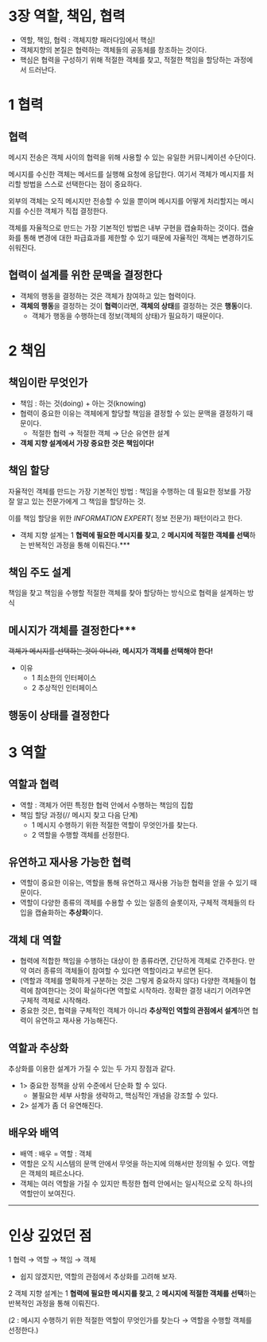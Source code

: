 # 3장 역할, 책임, 협력

- 역할, 책임, 협력 : 객체지향 패러다임에서 핵심!
- 객체지향의 본질은 협력하는 객체들의 공동체를 창조하는 것이다.
- 핵심은 협력을 구성하기 위해 적절한 객체를 찾고, 적절한 책임을 할당하는 과정에서 드러난다.

# 1 협력

## 협력

메시지 전송은 객체 사이의 협력을 위해 사용할 수 있는 유일한 커뮤니케이션 수단이다.

메시지를 수신한 객체는 메서드를 실행해 요청에 응답한다. 여기서 객체가 메시지를 처리할 방법을 스스로 선택한다는 점이 중요하다.

외부의 객체는 오직 메시지만 전송할 수 있을 뿐이며 메시지를 어떻게 처리할지는 메시지를 수신한 객체가 직접 결정한다.

객체를 자율적으로 만드는 가장 기본적인 방법은 내부 구현을 캡슐화하는 것이다. 캡슐화를 통해 변경에 대한 파급효과를 제한할 수 있기 때문에 자율적인 객체는 변경하기도 쉬워진다.

## 협력이 설계를 위한 문맥을 결정한다

- 객체의 행동을 결정하는 것은 객체가 참여하고 있는 협력이다.
- **객체의 행동**을 결정하는 것이 **협력**이라면, **객체의 상태**를 결정하는 것은 **행동**이다.
    - 객체가 행동을 수행하는데 정보(객체의 상태)가 필요하기 때문이다.

# 2 책임

## 책임이란 무엇인가

- 책임 : 하는 것(doing) + 아는 것(knowing)
- 협력이 중요한 이유는 객체에게 할당할 책임을 결정할 수 있는 문맥을 결정하기 때문이다.
    - 적절한 협력 → 적절한 객체 → 단순 유연한 설계
- **객체 지향 설계에서 가장 중요한 것은 책임이다!**

## 책임 할당

자율적인 객체를 만드는 가장 기본적인 방법 : 책임을 수행하는 데 필요한 정보를 가장 잘 알고 있는 전문가에게 그 책임을 할당하는 것.

이를 책임 할당을 위한 *INFORMATION EXPERT*( 정보 전문가) 패턴이라고 한다.

- 객체 지향 설계는 1 **협력에 필요한 메시지를 찾고**, 2 **메시지에 적절한 객체를 선택**하는 반복적인 과정을 통해 이뤄진다.***

## 책임 주도 설계

책임을 찾고 책임을 수행할 적절한 객체를 찾아 할당하는 방식으로 협력을 설계하는 방식

## 메시지가 객체를 결정한다***

~~객체가 메시지를 선택하는 것이 아니라~~, **메시지가 객체를 선택해야 한다!**

- 이유
    - 1 최소한의 인터페이스
    - 2 추상적인 인터페이스

## 행동이 상태를 결정한다

# 3 역할

## 역할과 협력

- 역할 : 객체가 어떤 특정한 협력 안에서 수행하는 책임의 집합
- 책임 할당 과정(// 메시지 찾고 다음 단계)
    - 1 메시지 수행하기 위한 적절한 역할이 무엇인가를 찾는다.
    - 2 역할을 수행할 객체를 선정한다.

## 유연하고 재사용 가능한 협력

- 역할이 중요한 이유는, 역할을 통해 유연하고 재사용 가능한 협력을 얻을 수 있기 때문이다.
- 역할이 다양한 종류의 객체를 수용할 수 있는 일종의 슬롯이자, 구체적 객체들의 타입을 캡슐화하는 **추상화**이다.

## 객체 대 역할

- 협력에 적합한 책임을 수행하는 대상이 한 종류라면, 간단하게 객체로 간주한다. 만약 여러 종류의 객체들이 참여할 수 있다면 역할이라고 부르면 된다.
- (역할과 객체를 명확하게 구분하는 것은 그렇게 중요하지 않다) 다양한 객체들이 협력에 참여한다는 것이 확실하다면 역할로 시작하라. 정확한 결정 내리기 어려우면 구체적 객체로 시작해라.
- 중요한 것은, 협력을 구체적인 객체가 아니라 **추상적인 역할의 관점에서 설계**하면 협력이 유연하고 재사용 가능해진다.

## 역할과 추상화

추상화를 이용한 설계가 가질 수 있는 두 가지 장점과 같다.

- 1> 중요한 정책을 상위 수준에서 단순화 할 수 있다.
    - 불필요한 세부 사항을 생략하고, 핵심적인 개념을 강조할 수 있다.
- 2> 설계가 좀 더 유연해진다.

## 배우와 배역

- 배역 : 배우 = 역할 : 객체
- 역할은 오직 시스템의 문맥 안에서 무엇을 하는지에 의해서만 정의될 수 있다. 역할은 객체의 페르소나다.
- 객체는 여러 역할을 가질 수 있지만 특정한 협력 안에서는 일시적으로 오직 하나의 역할만이 보여진다.

---

# 인상 깊었던 점

1 협력 → 역할 → 책임 → 객체

- 쉽지 않겠지만, 역할의 관점에서 추상화를 고려해 보자.

2 객체 지향 설계는 1 **협력에 필요한 메시지를 찾고**, 2 **메시지에 적절한 객체를 선택**하는 반복적인 과정을 통해 이뤄진다.

(2 : 메시지 수행하기 위한 적절한 역할이 무엇인가를 찾는다 → 역할을 수행할 객체를 선정한다.)